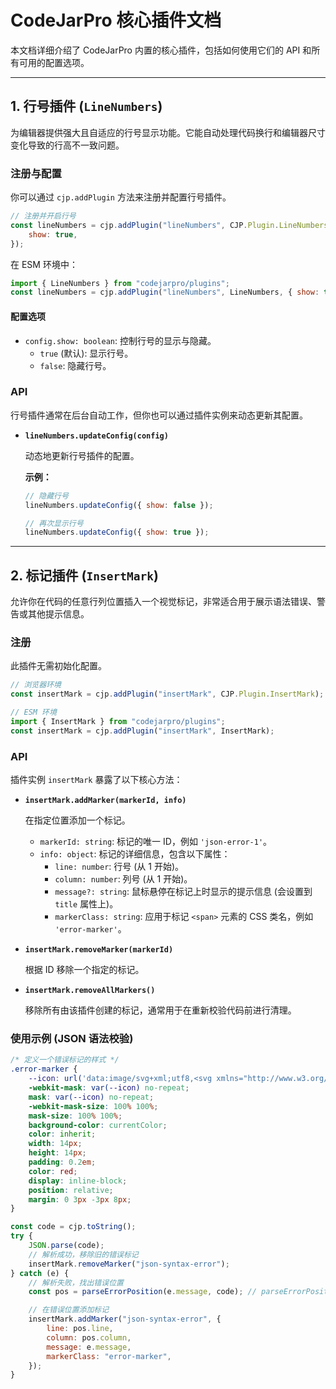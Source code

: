 # CodeJarPro 核心插件文档

本文档详细介绍了 CodeJarPro 内置的核心插件，包括如何使用它们的 API 和所有可用的配置选项。

---

## 1. 行号插件 (`LineNumbers`)

为编辑器提供强大且自适应的行号显示功能。它能自动处理代码换行和编辑器尺寸变化导致的行高不一致问题。

### 注册与配置

你可以通过 `cjp.addPlugin` 方法来注册并配置行号插件。

```javascript
// 注册并开启行号
const lineNumbers = cjp.addPlugin("lineNumbers", CJP.Plugin.LineNumbers, {
	show: true,
});
```

在 ESM 环境中：

```javascript
import { LineNumbers } from "codejarpro/plugins";
const lineNumbers = cjp.addPlugin("lineNumbers", LineNumbers, { show: true });
```

#### 配置选项

-   `config.show: boolean`: 控制行号的显示与隐藏。
    -   `true` (默认): 显示行号。
    -   `false`: 隐藏行号。

### API

行号插件通常在后台自动工作，但你也可以通过插件实例来动态更新其配置。

-   **`lineNumbers.updateConfig(config)`**

    动态地更新行号插件的配置。

    **示例：**

    ```javascript
    // 隐藏行号
    lineNumbers.updateConfig({ show: false });

    // 再次显示行号
    lineNumbers.updateConfig({ show: true });
    ```

---

## 2\. 标记插件 (`InsertMark`)

允许你在代码的任意行列位置插入一个视觉标记，非常适合用于展示语法错误、警告或其他提示信息。

### 注册

此插件无需初始化配置。

```javascript
// 浏览器环境
const insertMark = cjp.addPlugin("insertMark", CJP.Plugin.InsertMark);

// ESM 环境
import { InsertMark } from "codejarpro/plugins";
const insertMark = cjp.addPlugin("insertMark", InsertMark);
```

### API

插件实例 `insertMark` 暴露了以下核心方法：

-   **`insertMark.addMarker(markerId, info)`**

    在指定位置添加一个标记。

    -   `markerId: string`: 标记的唯一 ID，例如 `'json-error-1'`。
    -   `info: object`: 标记的详细信息，包含以下属性：
        -   `line: number`: 行号 (从 1 开始)。
        -   `column: number`: 列号 (从 1 开始)。
        -   `message?: string`: 鼠标悬停在标记上时显示的提示信息 (会设置到 `title` 属性上)。
        -   `markerClass: string`: 应用于标记 `<span>` 元素的 CSS 类名，例如 `'error-marker'`。

-   **`insertMark.removeMarker(markerId)`**

    根据 ID 移除一个指定的标记。

-   **`insertMark.removeAllMarkers()`**

    移除所有由该插件创建的标记，通常用于在重新校验代码前进行清理。

### 使用示例 (JSON 语法校验)

```css
/* 定义一个错误标记的样式 */
.error-marker {
	--icon: url('data:image/svg+xml;utf8,<svg xmlns="http://www.w3.org/2000/svg" width="32" height="32" viewBox="0 0 24 24"><!-- Icon from Material Symbols by Google - https://github.com/google/material-design-icons/blob/master/LICENSE --><path fill="currentColor" d="m12 16l4-4l-4-4l-1.4 1.4l1.6 1.6H8v2h4.2l-1.6 1.6zm0 6q-2.075 0-3.9-.788t-3.175-2.137T2.788 15.9T2 12t.788-3.9t2.137-3.175T8.1 2.788T12 2t3.9.788t3.175 2.137T21.213 8.1T22 12t-.788 3.9t-2.137 3.175t-3.175 2.138T12 22"/></svg>');
	-webkit-mask: var(--icon) no-repeat;
	mask: var(--icon) no-repeat;
	-webkit-mask-size: 100% 100%;
	mask-size: 100% 100%;
	background-color: currentColor;
	color: inherit;
	width: 14px;
	height: 14px;
	padding: 0.2em;
	color: red;
	display: inline-block;
	position: relative;
	margin: 0 3px -3px 8px;
}
```

```javascript
const code = cjp.toString();
try {
	JSON.parse(code);
	// 解析成功，移除旧的错误标记
	insertMark.removeMarker("json-syntax-error");
} catch (e) {
	// 解析失败，找出错误位置
	const pos = parseErrorPosition(e.message, code); // parseErrorPosition 是你自己的解析函数

	// 在错误位置添加标记
	insertMark.addMarker("json-syntax-error", {
		line: pos.line,
		column: pos.column,
		message: e.message,
		markerClass: "error-marker",
	});
}
```
